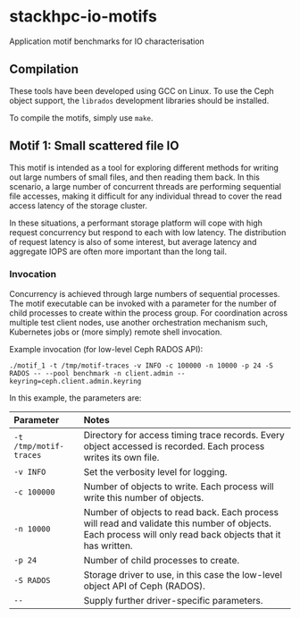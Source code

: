 # stackhpc-io-motifs
Application motif benchmarks for IO characterisation

## Compilation
These tools have been developed using GCC on Linux.  To use the Ceph
object support, the `librados` development libraries should be installed.

To compile the motifs, simply use `make`.

## Motif 1: Small scattered file IO
This motif is intended as a tool for exploring different methods for writing
out large numbers of small files, and then reading them back.  In this
scenario, a large number of concurrent threads are performing sequential
file accesses, making it difficult for any individual thread to cover the
read access latency of the storage cluster.

In these situations, a performant storage platform will cope with high
request concurrency but respond to each with low latency.  The distribution
of request latency is also of some interest, but average latency and aggregate
IOPS are often more important than the long tail.

### Invocation
Concurrency is achieved through large numbers of sequential processes.
The motif executable can be invoked with a parameter for the number of child
processes to create within the process group.  For coordination across
multiple test client nodes, use another orchestration mechanism such,
Kubernetes jobs or (more simply) remote shell invocation.

Example invocation (for low-level Ceph RADOS API):

```
./motif_1 -t /tmp/motif-traces -v INFO -c 100000 -n 10000 -p 24 -S RADOS -- --pool benchmark -n client.admin --keyring=ceph.client.admin.keyring
```

In this example, the parameters are:

| Parameter | Notes |
|:----------|:------|
| `-t /tmp/motif-traces` | Directory for access timing trace records.  Every object accessed is recorded.  Each process writes its own file. |
| `-v INFO`              | Set the verbosity level for logging. |
| `-c 100000`            | Number of objects to write.  Each process will write this number of objects. |
| `-n 10000`             | Number of objects to read back.  Each process will read and validate this number of objects.  Each process will only read back objects that it has written. |
| `-p 24`                | Number of child processes to create. |
| `-S RADOS`             | Storage driver to use, in this case the low-level object API of Ceph (RADOS). |
| `--`                   | Supply further driver-specific parameters. |

